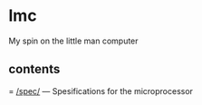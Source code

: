 # lmc
My spin on the little man computer

## contents
= [/spec/](spec/) &mdash; Spesifications for the microprocessor